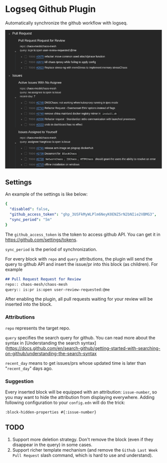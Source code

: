 # Logseq Github Plugin

Automatically synchronize the github workflow with logseq.

![screenshot](./static/screenshot.png)

## Settings

An example of the settings is like below:

```yaml
{
  "disabled": false,
  "github_access_token": "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",
  "sync_period": "5m"
}
```

The `github_access_token` is the token to access github API. You can get it in https://github.com/settings/tokens.

`sync_period` is the period of synchronization.

For every block with `repo` and `query` attributions, the plugin will send the query to github API and insert the issue/pr into this block (as children). For example

```markdown
## Pull Request Request for Review
repo:: chaos-mesh/chaos-mesh
query:: is:pr is:open user-review-requested:@me
```

After enabling the plugin, all pull requests waiting for your review will be inserted into the block.

### Attributions

`repo` represents the target repo.

`query` specifies the search query for github. You can read more about the syntax in [Understanding the search syntax](https://docs.github.com/en/search-github/getting-started-with-searching-on-github/understanding-the-search-syntax

`recent_day` means to get issues/prs whose updated time is later than "`recent_day`" days ago.

### Suggestion

Every inserted block will be equipped with an attribution: `issue-number`, so you may want to hide the attribution from displaying everywhere. Adding following configuration to your `config.edn` will do the trick:

```
:block-hidden-properties #{:issue-number}
```

## TODO

1. Support more deletion strategy. Don't remove the block (even if they disappear in the query) in some cases.
2. Support richer template mechanism (and remove the `Github Last Week Pull Request` slash command, which is hard to use and understand).